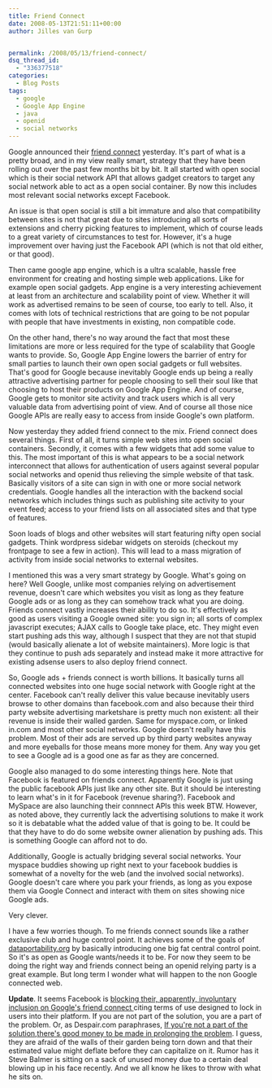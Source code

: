 ```yaml
---
title: Friend Connect
date: 2008-05-13T21:51:11+00:00
author: Jilles van Gurp


permalink: /2008/05/13/friend-connect/
dsq_thread_id:
  - "336377518"
categories:
  - Blog Posts
tags:
  - google
  - Google App Engine
  - java
  - openid
  - social networks
---
```

Google announced their [friend connect](http://www.google.com/friendconnect/home/moreinfo) yesterday. It's part of what is a pretty broad, and in my view really smart, strategy that they have been rolling out over the past few months bit by bit. It all started with open social which is their social network API that allows gadget creators to target any social network able to act as a open social container. By now this includes most relevant social networks except Facebook.

An issue is that open social is still a bit immature and also that compatibility between sites is not that great due to sites introducing all sorts of extensions and cherry picking features to implement, which of course leads to a great variety of circumstances to test for. However, it's a huge improvement over having just the Facebook API (which is not that old either, or that good).

Then came google app engine, which is a ultra scalable, hassle free environment for creating and hosting simple web applications. Like for example open social gadgets. App engine is a very interesting achievement at least from an architecture and scalability point of view. Whether it will work as advertised remains to be seen of course, too early to tell. Also, it comes with lots of technical restrictions that are going to be not popular with people that have investments in existing, non compatible code.

On the other hand, there's no way around the fact that most these limitations are more or less required for the type of scalability that Google wants to provide. So, Google App Engine lowers the barrier of entry for small parties to launch their own open social gadgets or full websites. That's good for Google because inevitably Google ends up being a really attractive advertising partner for people choosing to sell their soul like that choosing to host their products on Google App Engine. And of course, Google gets to monitor site activity and track users which is all very valuable data from advertising point of view. And of course all those nice Google APIs are really easy to access from inside Google's own platform.

Now yesterday they added friend connect to the mix. Friend connect does several things. First of all, it turns simple web sites into open social containers. Secondly, it comes with a few widgets that add some value to this. The most important of this is what appears to be a social network interconnect that allows for authentication of users against several popular social networks and openid thus relieving the simple website of that task. Basically visitors of a site can sign in with one or more social network credentials. Google handles all the interaction with the backend social networks which includes things such as publishing site activity to your event feed; access to your friend lists on all associated sites and that type of features.

Soon loads of blogs and other websites will start featuring nifty open social gadgets. Think wordpress sidebar widgets on steroids (checkout my frontpage to see a few in action). This will lead to a mass migration of activity from inside social networks to external websites.

I mentioned this was a very smart strategy by Google. What's going on here? Well Google, unlike most companies relying on advertisement revenue, doesn't care which websites you visit as long as they feature Google ads or as long as they can somehow track what you are doing. Friends connect vastly increases their ability to do so. It's effectively as good as users visiting a Google owned site: you sign in; all sorts of complex javascript executes; AJAX calls to Google take place, etc. They might even start pushing ads this way, although I suspect that they are not that stupid (would basically alienate a lot of website maintainers). More logic is that they continue to push ads separately and instead make it more attractive for existing adsense users to also deploy friend connect.

So, Google ads + friends connect is worth billions. It basically turns all connected websites into one huge social network with Google right at the center. Facebook can't really deliver this value because inevitably users browse to other domains than facebook.com and also because their third party website advertising marketshare is pretty much non existent: all their revenue is inside their walled garden. Same for myspace.com, or linked in.com and most other social networks. Google doesn't really have this problem. Most of their ads are served up by third party websites anyway and more eyeballs for those means more money for them. Any way you get to see a Google ad is a good one as far as they are concerned.

Google also managed to do some interesting things here. Note that Facebook is featured on friends connect. Apparently Google is just using the public facebook APIs just like any other site. But it should be interesting to learn what's in it for Facebook (revenue sharing?). Facebook and MySpace are also launching their connnect APIs this week BTW. However, as noted above, they currently lack the advertising solutions to make it work so it is debatable what the added value of that is going to be. It could be that they have to do do some website owner alienation by pushing ads. This is something Google can afford not to do.

Additionally, Google is actually bridging several social networks. Your myspace buddies showing up right next to your facebook buddies is somewhat of a novelty for the web (and the involved social networks). Google doesn't care where you park your friends, as long as you expose them via Google Connect and interact with them on sites showing nice Google ads.

Very clever.

I have a few worries though. To me friends connect sounds like a rather exclusive club and huge control point. It achieves some of the goals of [dataportability.org](http://dataportability.org/) by basically introducing one big fat central control point. So it's as open as Google wants/needs it to be. For now they seem to be doing the right way and friends connect being an openid relying party is a great example. But long term I wonder what will happen to the non Google connected web.

**Update**. It seems Facebook is [blocking their, apparently, involuntary inclusion on Google's friend connect ](https://www.jillesvangurp.com/)citing terms of use designed to lock in users into their platform. If you are not part of the solution, you are a part of the problem. Or, as Despair.com paraphrases, [If you're not a part of the solution,there's good money to be made in prolonging the problem](http://despair.com/consulting.html). I guess, they are afraid of the walls of their garden being torn down and that their estimated value might deflate before they can capitalize on it. Rumor has it Steve Balmer is sitting on a sack of unused money due to a certain deal blowing up in his face recently. And we all know he likes to throw with what he sits on.